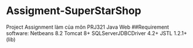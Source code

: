 # Assigment-SuperStarShop
Project Assignment làm của môn PRJ321 Java Web
##Requirement software:
Netbeans 8.2
Tomcat 8+
SQLServerJDBCDriver 4.2+
JSTL 1.2.1+ (lib)

